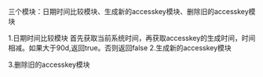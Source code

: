 三个模块：日期时间比较模块、生成新的accesskey模块、删除旧的accesskey模块

1.日期时间比较模块
    首先获取当前系统时间，再获取accesskey的生成时间，时间相减。如果大于90d,返回true。否则返回false
2.生成新的accesskey模块

3.删除旧的accesskey模块